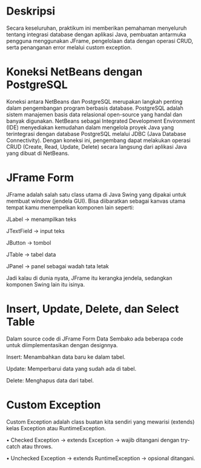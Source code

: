 # Deskripsi
Secara keseluruhan, praktikum ini memberikan pemahaman menyeluruh tentang integrasi database dengan aplikasi Java, pembuatan antarmuka pengguna menggunakan JFrame, pengelolaan data dengan operasi CRUD, serta penanganan error melalui custom exception.
# Koneksi NetBeans dengan PostgreSQL
Koneksi antara NetBeans dan PostgreSQL merupakan langkah penting dalam pengembangan program berbasis database. PostgreSQL adalah sistem manajemen basis data relasional open-source yang handal dan banyak digunakan. NetBeans sebagai Integrated Development Environment (IDE) menyediakan kemudahan dalam mengelola proyek Java yang terintegrasi dengan database PostgreSQL melalui JDBC (Java Database Connectivity). Dengan koneksi ini, pengembang dapat melakukan operasi CRUD (Create, Read, Update, Delete) secara langsung dari aplikasi Java yang dibuat di NetBeans.
# JFrame Form
JFrame adalah salah satu class utama di Java Swing yang dipakai untuk membuat window (jendela GUI).
Bisa diibaratkan sebagai kanvas utama tempat kamu menempelkan komponen lain seperti:

JLabel → menampilkan teks

JTextField → input teks

JButton → tombol

JTable → tabel data

JPanel → panel sebagai wadah tata letak

Jadi kalau di dunia nyata, JFrame itu kerangka jendela, sedangkan komponen Swing lain itu isinya.

# Insert, Update, Delete, dan Select Table
Dalam source code di JFrame Form Data Sembako ada beberapa code untuk diimplementasikan dengan designnya.

Insert: Menambahkan data baru ke dalam tabel.

Update: Memperbarui data yang sudah ada di tabel.

Delete: Menghapus data dari tabel.

# Custom Exception 
Custom Exception adalah class buatan kita sendiri yang mewarisi (extends) kelas Exception atau RuntimeException.

•	Checked Exception → extends Exception → wajib ditangani dengan try-catch atau throws.

•	Unchecked Exception → extends RuntimeException → opsional ditangani.

